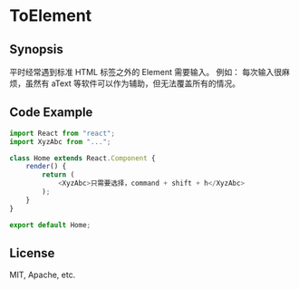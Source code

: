 # ToElement

## Synopsis

平时经常遇到标准 HTML 标签之外的 Element 需要输入。
例如：<MyHome></MyHome>
每次输入很麻烦，虽然有 aText 等软件可以作为辅助，但无法覆盖所有的情况。

## Code Example

```js
import React from "react";
import XyzAbc from "...";

class Home extends React.Component {
	render() {
		return (
			<XyzAbc>只需要选择，command + shift + h</XyzAbc>
		);
	}
}

export default Home;
```

## License

MIT, Apache, etc.
